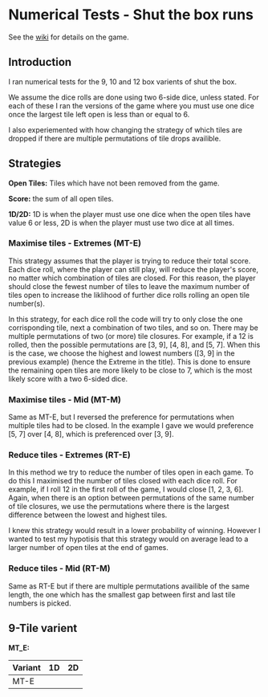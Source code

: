 # Numerical Tests - Shut the box runs

See the [wiki](https://en.wikipedia.org/wiki/Shut_the_box) for details on the game.

## Introduction

I ran numerical tests for the 9, 10 and 12 box varients of shut the box.

We assume the dice rolls are done using two 6-side dice, unless stated. For each of these I ran the versions of the game where you must use one dice once the largest tile left open is less than or equal to 6.

I also experiemented with how changing the strategy of which tiles are dropped if there are multiple permutations of tile drops availible.

## Strategies

**Open Tiles:** Tiles which have not been removed from the game.

**Score:** the sum of all open tiles.

**1D/2D:** 1D is when the player must use one dice when the open tiles have value 6 or less, 2D is when the player must use two dice at all times.

### Maximise tiles - Extremes (MT-E)

This strategy assumes that the player is trying to reduce their total score. Each dice roll, where the player can still play, will reduce the player's score, no matter which combination of tiles are closed. For this reason, the player should close the fewest number of tiles to leave the maximum number of tiles open to increase the liklihood of further dice rolls rolling an open tile number(s). 

In this strategy, for each dice roll the code will try to only close the one corrisponding tile, next a combination of two tiles, and so on. There may be multiple permutations of two (or more) tile closures. For example, if a 12 is rolled, then the possible permutations are [3, 9], [4, 8], and [5, 7]. When this is the case, we choose the highest and lowest numbers ([3, 9] in the previous example) (hence the Extreme in the title). This is done to ensure the remaining open tiles are more likely to be close to 7, which is the most likely score with a two 6-sided dice.

### Maximise tiles - Mid (MT-M) 

Same as MT-E, but I reversed the preference for permutations when multiple tiles had to be closed. In the example I gave we would preference [5, 7] over [4, 8], which is preferenced over [3, 9].

### Reduce tiles - Extremes (RT-E)

In this method we try to reduce the number of tiles open in each game. To do this I maximised the number of tiles closed with each dice roll. For example, if I roll 12 in the first roll of the game, I would close [1, 2, 3, 6]. Again, when there is an option between permutations of the same number of tile closures, we use the permutations where there is the largest difference between the lowest and highest tiles.

I knew this strategy would result in a lower probability of winning. However I wanted to test my hypotisis that this strategy would on average lead to a larger number of open tiles at the end of games.

### Reduce tiles - Mid (RT-M)

Same as RT-E but if there are multiple permutations availible of the same length, the one which has the smallest gap between first and last tile numbers is picked.

## 9-Tile varient

**MT_E:**

| Variant | 1D   | 2D   |
| ------- | ---- | ---- |
| MT-E    |      |      |

